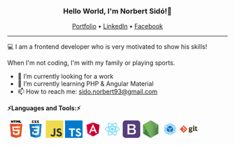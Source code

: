 <h3 align="center">Hello World, I'm Norbert Sidó!👋 </h3>
<p align="center">
  <a href="https://norbertsido.github.io/MyPortfolio/">Portfolio</a> •
  <a href="https://www.linkedin.com/in/norbertsido/">LinkedIn</a> •
  <a href="https://www.facebook.com/norbert.sido.9/">Facebook</a>
</p>

<hr>

<p>💻 I am a frontend developer who is very motivated to show his skills!</p>
<p>When I'm not coding, I'm with my family or playing sports.</p>

- 🔭 I’m currently looking for a work
- 🌱 I’m currently learning PHP  & Angular Material
- 📫 How to reach me: sido.norbert93@gmail.com

**⚡Languages and Tools:⚡** 

<code><img height="40" src="https://raw.githubusercontent.com/github/explore/80688e429a7d4ef2fca1e82350fe8e3517d3494d/topics/html/html.png"></code>
<code><img height="40" src="https://raw.githubusercontent.com/github/explore/80688e429a7d4ef2fca1e82350fe8e3517d3494d/topics/css/css.png"></code>
<code><img height="40" src="https://raw.githubusercontent.com/github/explore/80688e429a7d4ef2fca1e82350fe8e3517d3494d/topics/javascript/javascript.png"></code>
<code><img height="40" src="https://raw.githubusercontent.com/github/explore/80688e429a7d4ef2fca1e82350fe8e3517d3494d/topics/typescript/typescript.png"></code>
<code><img height="40" src="https://raw.githubusercontent.com/github/explore/80688e429a7d4ef2fca1e82350fe8e3517d3494d/topics/angular/angular.png"></code>
<code><img height="40" src="https://raw.githubusercontent.com/github/explore/80688e429a7d4ef2fca1e82350fe8e3517d3494d/topics/react/react.png"></code>
<code><img height="40" src="https://raw.githubusercontent.com/github/explore/80688e429a7d4ef2fca1e82350fe8e3517d3494d/topics/bootstrap/bootstrap.png"></code>
<code><img height="40" src="https://raw.githubusercontent.com/github/explore/80688e429a7d4ef2fca1e82350fe8e3517d3494d/topics/nodejs/nodejs.png"></code>
<code><img height="40" src="https://raw.githubusercontent.com/github/explore/80688e429a7d4ef2fca1e82350fe8e3517d3494d/topics/webpack/webpack.png"></code>
<code><img height="40" src="https://raw.githubusercontent.com/github/explore/80688e429a7d4ef2fca1e82350fe8e3517d3494d/topics/git/git.png"></code>

<!--
- 🤔 I’m looking f40 help with ..40- 💬 Ask me about ...
- 😄 Pronouns: ...
- ⚡ Fun fact: ...
-->
